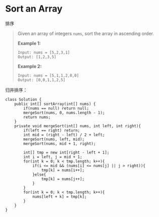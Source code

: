 # Sort an Array

排序

> Given an array of integers `nums`, sort the array in ascending order.
>
> &#x20;
>
> **Example 1:**
>
> ```
> Input: nums = [5,2,3,1]
> Output: [1,2,3,5]
> ```
>
> **Example 2:**
>
> ```
> Input: nums = [5,1,1,2,0,0]
> Output: [0,0,1,1,2,5]
> ```

归并排序：

```
class Solution {
    public int[] sortArray(int[] nums) {
        if(nums == null) return null;
        mergeSort(nums, 0, nums.length - 1);
        return nums;
    }
    private void mergeSort(int[] nums, int left, int right){
        if(left == right) return;
        int mid = (right - left) / 2 + left;
        mergeSort(nums, left, mid);
        mergeSort(nums, mid + 1, right);
        
        int[] tmp = new int[right - left + 1];
        int i = left, j = mid + 1;
        for(int k = 0; k < tmp.length; k++){
            if(i <= mid && (nums[i] <= nums[j] || j > right)){
                tmp[k] = nums[i++];
            }else{
                tmp[k] = nums[j++];
            }
        }
        for(int k = 0; k < tmp.length; k++){
            nums[left + k] = tmp[k];
        }
    }
}
```
